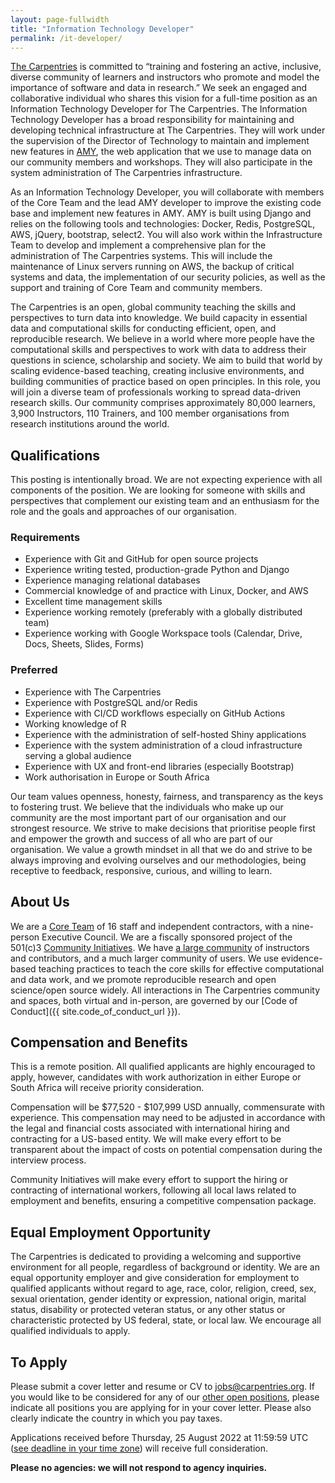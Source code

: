 ```yaml
---
layout: page-fullwidth
title: "Information Technology Developer"
permalink: /it-developer/
---
```


[The Carpentries](http://carpentries.org/) is committed to “training and
fostering an active, inclusive, diverse community of learners and instructors
who promote and model the importance of software and data in research.” We seek
an engaged and collaborative individual who shares this vision for a full-time position as an Information Technology Developer 
for The Carpentries. The
Information Technology Developer has a broad responsibility for maintaining and
developing technical infrastructure at The Carpentries. They will work under the supervision of the Director of Technology to maintain
and implement new features in [AMY](https://github.com/carpentries/amy), the web
application that we use to manage data on our community members and workshops. They will also participate in the system administration
of The Carpentries infrastructure.

As an Information Technology Developer, you will collaborate with members of the Core Team and the lead AMY developer to improve
the existing code base and implement new features in AMY. AMY is built using Django and relies on the following tools and technologies:
Docker, Redis, PostgreSQL, AWS, jQuery, bootstrap, select2. You will also work within the Infrastructure Team to develop and implement
a comprehensive plan for the administration of The Carpentries systems. This will include the maintenance of Linux servers running on AWS,
the backup of critical systems and data, the implementation of our security policies, as well as the support and training of Core Team and
community members.

The Carpentries is an open, global community teaching the skills and
perspectives to turn data into knowledge. We build capacity in essential data
and computational skills for conducting efficient, open, and reproducible
research. We believe in a world where more people have the computational skills
and perspectives to work with data to address their questions in science,
scholarship and society. We aim to build that world by scaling evidence-based
teaching, creating inclusive environments, and building communities of practice
based on open principles. In this role, you will join a diverse team of
professionals working to spread data-driven research skills. Our community
comprises approximately 80,000 learners, 3,900 Instructors, 110 Trainers, and 100 member organisations from research institutions
around the world.

## Qualifications

This posting is intentionally broad. We are not expecting experience with all components of the position. We are looking for someone
with skills and perspectives that complement our existing team and an enthusiasm for the role and the goals and approaches of our organisation.

### Requirements

* Experience with Git and GitHub for open source projects
* Experience writing tested, production-grade Python and Django
* Experience managing relational databases
* Commercial knowledge of and practice with Linux, Docker, and AWS
* Excellent time management skills
* Experience working remotely (preferably with a globally distributed team)
* Experience working with Google Workspace tools (Calendar, Drive, Docs, Sheets, Slides, Forms)

### Preferred

* Experience with The Carpentries
* Experience with PostgreSQL and/or Redis
* Experience with CI/CD workflows especially on GitHub Actions
* Working knowledge of R
* Experience with the administration of self-hosted Shiny applications
* Experience with the system administration of a cloud infrastructure serving a global audience
* Experience with UX and front-end libraries (especially Bootstrap)
* Work authorisation in Europe or South Africa

Our team values openness, honesty, fairness, and transparency as the keys to
fostering trust. We believe that the individuals who make up our community are
the most important part of our organisation and our strongest resource. We
strive to make decisions that prioritise people first and empower the growth and
success of all who are part of our organisation. We value a growth mindset in
all that we do and strive to be always improving and evolving ourselves and our
methodologies, being receptive to feedback, responsive, curious, and willing to
learn.

## About Us

We are a [Core Team](https://carpentries.org/team/) of 16 staff and independent
contractors, with a nine-person Executive Council. We are a fiscally sponsored
project of the 501(c)3 [Community Initiatives](http://communityin.org/). We have
[a large community](https://carpentries.org/instructors-map/) of instructors and
contributors, and a much larger community of users. We use evidence-based
teaching practices to teach the core skills for effective computational and data
work, and we promote reproducible research and open science/open source widely.
All interactions in The Carpentries community and spaces, both virtual and
in-person, are governed by our [Code of
Conduct]({{ site.code_of_conduct_url }}).


## Compensation and Benefits

This is a remote position. All qualified applicants are highly encouraged to apply, however, candidates with work authorization in either 
Europe or South Africa will receive priority consideration.

Compensation will be $77,520 - $107,999 USD annually, commensurate with experience. This compensation may need to be adjusted in accordance
with the legal and financial costs associated with international hiring and contracting for a US-based entity. We will make every effort to
be transparent about the impact of costs on potential compensation during the interview process.

Community Initiatives will make every effort to support the hiring or contracting of international workers, following all local laws related
to employment and benefits, ensuring a competitive compensation package.

## Equal Employment Opportunity

The Carpentries is dedicated to providing a welcoming and supportive environment
for all people, regardless of background or identity. We are an equal
opportunity employer and give consideration for employment to qualified
applicants without regard to age, race, color, religion, creed, sex, sexual
orientation, gender identity or expression, national origin, marital status,
disability or protected veteran status, or any other status or characteristic
protected by US federal, state, or local law. We encourage all qualified
individuals to apply.

## To Apply

Please submit a cover letter and resume or CV to jobs@carpentries.org. If you would like to be considered for any of our 
[other open positions](http://carpentries.org/jobs), please indicate all positions you are applying for in your cover letter. 
Please also clearly indicate the country in which you pay taxes.

Applications received before Thursday, 25 August 2022 at 11:59:59 UTC 
([see deadline in your time zone](https://www.timeanddate.com/worldclock/fixedtime.html?iso=20220825T235959&p1=3399)) 
will receive full consideration.

**Please no agencies: we will not respond to agency inquiries.**

